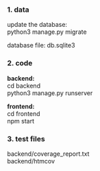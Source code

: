 ### 1. data
update the database:    
python3 manage.py migrate     

database file: db.sqlite3      

### 2. code      
**backend:**    
cd backend     
python3 manage.py runserver

**frontend:**    
cd frontend    
npm start     

### 3. test files    
backend/coverage_report.txt     
  backend/htmcov

